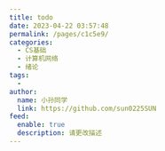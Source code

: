 ```yaml
---
title: todo
date: 2023-04-22 03:57:48
permalink: /pages/c1c5e9/
categories:
  - CS基础
  - 计算机网络
  - 绪论
tags:
  - 
author: 
  name: 小孙同学
  link: https://github.com/sun0225SUN
feed: 
  enable: true
  description: 请更改描述
---
```

